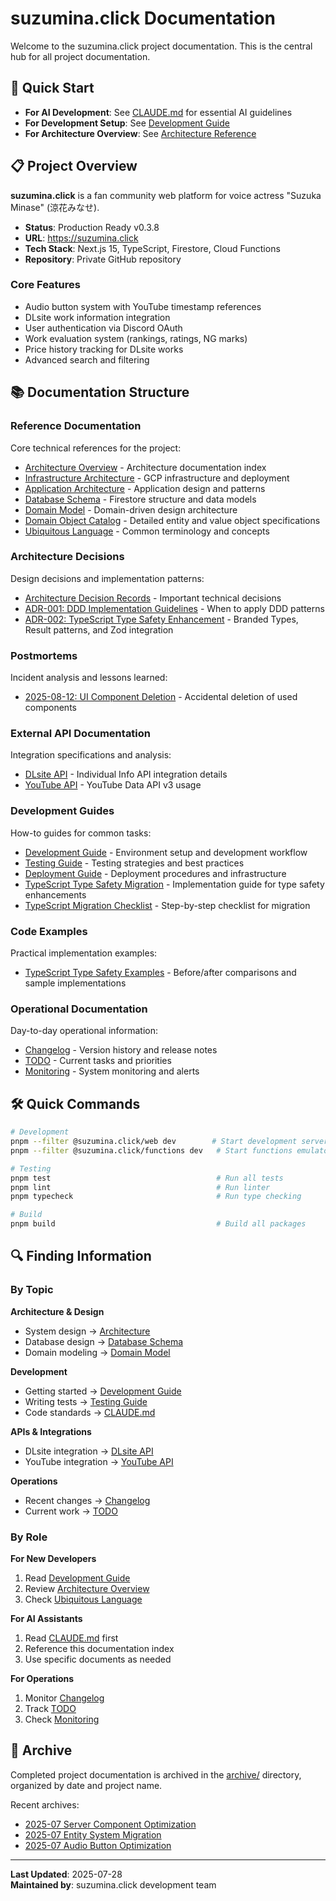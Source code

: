 # suzumina.click Documentation

Welcome to the suzumina.click project documentation. This is the central hub for all project documentation.

## 🚀 Quick Start

- **For AI Development**: See [CLAUDE.md](../CLAUDE.md) for essential AI guidelines
- **For Development Setup**: See [Development Guide](guides/development.md)
- **For Architecture Overview**: See [Architecture Reference](reference/architecture.md)

## 📋 Project Overview

**suzumina.click** is a fan community web platform for voice actress "Suzuka Minase" (涼花みなせ).

- **Status**: Production Ready v0.3.8
- **URL**: https://suzumina.click
- **Tech Stack**: Next.js 15, TypeScript, Firestore, Cloud Functions
- **Repository**: Private GitHub repository

### Core Features
- Audio button system with YouTube timestamp references
- DLsite work information integration
- User authentication via Discord OAuth
- Work evaluation system (rankings, ratings, NG marks)
- Price history tracking for DLsite works
- Advanced search and filtering

## 📚 Documentation Structure

### Reference Documentation
Core technical references for the project:

- [Architecture Overview](reference/architecture.md) - Architecture documentation index
- [Infrastructure Architecture](reference/infrastructure-architecture.md) - GCP infrastructure and deployment
- [Application Architecture](reference/application-architecture.md) - Application design and patterns
- [Database Schema](reference/database-schema.md) - Firestore structure and data models
- [Domain Model](reference/domain-model.md) - Domain-driven design architecture
- [Domain Object Catalog](reference/domain-object-catalog.md) - Detailed entity and value object specifications
- [Ubiquitous Language](reference/ubiquitous-language.md) - Common terminology and concepts

### Architecture Decisions
Design decisions and implementation patterns:

- [Architecture Decision Records](decisions/README.md) - Important technical decisions
- [ADR-001: DDD Implementation Guidelines](decisions/architecture/ADR-001-ddd-implementation-guidelines.md) - When to apply DDD patterns
- [ADR-002: TypeScript Type Safety Enhancement](decisions/architecture/ADR-002-typescript-type-safety-enhancement.md) - Branded Types, Result patterns, and Zod integration

### Postmortems
Incident analysis and lessons learned:

- [2025-08-12: UI Component Deletion](postmortems/2025-08-12-ui-component-deletion.md) - Accidental deletion of used components

### External API Documentation
Integration specifications and analysis:

- [DLsite API](reference/external-apis/dlsite-api.md) - Individual Info API integration details
- [YouTube API](reference/external-apis/youtube-api.md) - YouTube Data API v3 usage

### Development Guides
How-to guides for common tasks:

- [Development Guide](guides/development.md) - Environment setup and development workflow
- [Testing Guide](guides/testing.md) - Testing strategies and best practices
- [Deployment Guide](guides/deployment.md) - Deployment procedures and infrastructure
- [TypeScript Type Safety Migration](guides/typescript-type-safety-migration.md) - Implementation guide for type safety enhancements
- [TypeScript Migration Checklist](guides/typescript-migration-checklist.md) - Step-by-step checklist for migration

### Code Examples
Practical implementation examples:

- [TypeScript Type Safety Examples](examples/typescript-type-safety-examples.md) - Before/after comparisons and sample implementations

### Operational Documentation
Day-to-day operational information:

- [Changelog](operations/changelog.md) - Version history and release notes
- [TODO](operations/todo.md) - Current tasks and priorities
- [Monitoring](operations/monitoring.md) - System monitoring and alerts

## 🛠️ Quick Commands

```bash
# Development
pnpm --filter @suzumina.click/web dev        # Start development server
pnpm --filter @suzumina.click/functions dev   # Start functions emulator

# Testing
pnpm test                                     # Run all tests
pnpm lint                                     # Run linter
pnpm typecheck                                # Run type checking

# Build
pnpm build                                    # Build all packages
```

## 🔍 Finding Information

### By Topic

**Architecture & Design**
- System design → [Architecture](reference/architecture.md)
- Database design → [Database Schema](reference/database-schema.md)
- Domain modeling → [Domain Model](reference/domain-model.md)

**Development**
- Getting started → [Development Guide](guides/development.md)
- Writing tests → [Testing Guide](guides/testing.md)
- Code standards → [CLAUDE.md](../CLAUDE.md)

**APIs & Integrations**
- DLsite integration → [DLsite API](reference/external-apis/dlsite-api.md)
- YouTube integration → [YouTube API](reference/external-apis/youtube-api.md)

**Operations**
- Recent changes → [Changelog](operations/changelog.md)
- Current work → [TODO](operations/todo.md)

### By Role

**For New Developers**
1. Read [Development Guide](guides/development.md)
2. Review [Architecture Overview](reference/architecture.md)
3. Check [Ubiquitous Language](reference/ubiquitous-language.md)

**For AI Assistants**
1. Read [CLAUDE.md](../CLAUDE.md) first
2. Reference this documentation index
3. Use specific documents as needed

**For Operations**
1. Monitor [Changelog](operations/changelog.md)
2. Track [TODO](operations/todo.md)
3. Check [Monitoring](operations/monitoring.md)

## 📁 Archive

Completed project documentation is archived in the [archive/](archive/) directory, organized by date and project name.

Recent archives:
- [2025-07 Server Component Optimization](archive/2025-07-server-component-optimization/)
- [2025-07 Entity System Migration](archive/2025-07-entity-system-migration/)
- [2025-07 Audio Button Optimization](archive/2025-07-audio-button-optimization/)

---

**Last Updated**: 2025-07-28  
**Maintained by**: suzumina.click development team